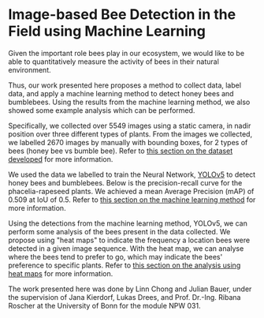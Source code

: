 # Image-based Bee Detection in the Field using Machine Learning

Given the important role bees play in our ecosystem,
we would like to be able to quantitatively measure the activity of bees in their natural environment. 

Thus, our work presented here proposes a method to collect data, label data, and apply a machine learning method to detect honey bees and bumblebees.
Using the results from the machine learning method, we also showed some example analysis which can be performed. 

Specifically, we collected over 5549 images using a static camera, in nadir position over three different types of plants. From the images we collected, we labelled 2670 images by manually with bounding boxes, for 2 types of bees (honey bee vs bumble bee).
Refer to [this section on the dataset developed](https://github.com/yuelinn/bee_detection/wiki/Dataset) for more information.

We used the data we labelled to train the Neural Network, [YOLOv5](https://github.com/yuelinn/yolov5) to detect honey bees and bumblebees.
Below is the precision-recall curve for the phacelia-rapeseed plants. We achieved a mean Average Precision (mAP) of 0.509 at IoU of 0.5.
Refer to [this section on the machine learning method](https://github.com/yuelinn/bee_detection/wiki/Machine-Learning) for more information.

Using the detections from the machine learning method, YOLOv5, we can perform some analysis of the bees present in the data collected. We propose using "heat maps" to indicate the frequency a location bees were detected in a given image sequence. With the heat map, we can analyse where the bees tend to prefer to go, which may indicate the bees' preference to specific plants.
Refer to [this section on the analysis using heat maps](https://github.com/yuelinn/bee_detection/wiki/Heat-maps) for more information.

The work presented here was done by Linn Chong and Julian Bauer, under the supervision of Jana Kierdorf, Lukas Drees, and Prof. Dr.-Ing. Ribana Roscher at the University of Bonn for the module NPW 031.
